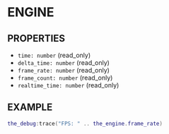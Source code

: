# ENGINE

## PROPERTIES

- `time: number` (read_only)
- `delta_time: number` (read_only)
- `frame_rate: number` (read_only)
- `frame_count: number` (read_only)
- `realtime_time: number` (read_only)

## EXAMPLE

```lua
the_debug:trace("FPS: " .. the_engine.frame_rate)
```
